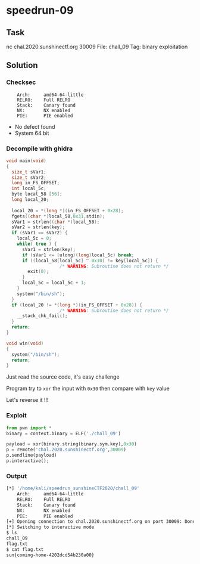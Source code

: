 # **speedrun-09**
## Task
nc chal.2020.sunshinectf.org 30009
File: chall_09
Tag: binary exploitation 

## Solution

### Checksec
```
    Arch:     amd64-64-little
    RELRO:    Full RELRO
    Stack:    Canary found
    NX:       NX enabled
    PIE:      PIE enabled
```
* No defect found
* System 64 bit
### Decompile with ghidra
```c
void main(void)
{
  size_t sVar1;
  size_t sVar2;
  long in_FS_OFFSET;
  int local_5c;
  byte local_58 [56];
  long local_20;
  
  local_20 = *(long *)(in_FS_OFFSET + 0x28);
  fgets((char *)local_58,0x31,stdin);
  sVar1 = strlen((char *)local_58);
  sVar2 = strlen(key);
  if (sVar1 == sVar2) {
    local_5c = 0;
    while( true ) {
      sVar1 = strlen(key);
      if (sVar1 <= (ulong)(long)local_5c) break;
      if ((local_58[local_5c] ^ 0x30) != key[local_5c]) {
                    /* WARNING: Subroutine does not return */
        exit(0);
      }
      local_5c = local_5c + 1;
    }
    system("/bin/sh");
  }
  if (local_20 != *(long *)(in_FS_OFFSET + 0x28)) {
                    /* WARNING: Subroutine does not return */
    __stack_chk_fail();
  }
  return;
}

void win(void)
{
  system("/bin/sh");
  return;
}
```
Just read the source code, it's easy challenge

Program try to `xor` the input with `0x30` then compare with `key` value

Let's reverse it !!!

### Exploit
```python
from pwn import *
binary = context.binary = ELF('./chall_09')

payload = xor(binary.string(binary.sym.key),0x30)
p = remote('chal.2020.sunshinectf.org',30009)
p.sendline(payload)
p.interactive();
```
### Output
```bash
[*] '/home/kali/speedrun_sunshineCTF2020/chall_09'
    Arch:     amd64-64-little
    RELRO:    Full RELRO
    Stack:    Canary found
    NX:       NX enabled
    PIE:      PIE enabled
[+] Opening connection to chal.2020.sunshinectf.org on port 30009: Done
[*] Switching to interactive mode
$ ls
chall_09
flag.txt
$ cat flag.txt
sun{coming-home-4202dcd54b230a00}
```